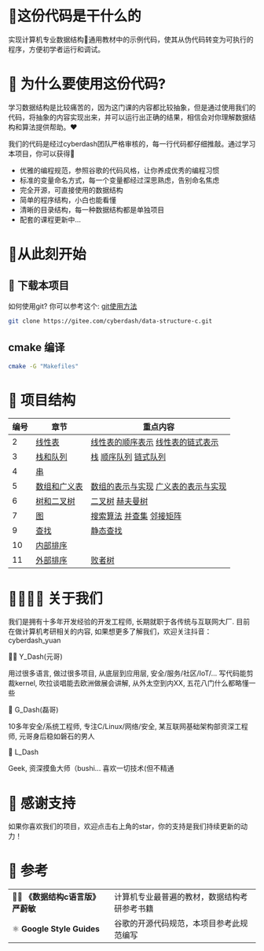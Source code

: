 
# 👀这份代码是干什么的

实现计算机专业数据结构📒通用教材中的示例代码，使其从伪代码转变为可执行的程序，方便初学者运行和调试。

# 🤖 为什么要使用这份代码?

学习数据结构是比较痛苦的，因为这门课的内容都比较抽象，但是通过使用我们的代码，将抽象的内容实现出来，并可以运行出正确的结果，相信会对你理解数据结构和算法提供帮助。❤️

我们的代码是经过cyberdash团队严格审核的，每一行代码都仔细推敲。通过学习本项目，你可以获得📖

- 优雅的编程规范，参照谷歌的代码风格，让你养成优秀的编程习惯
- 标准的变量命名方式，每一个变量都经过深思熟虑，告别命名焦虑
- 完全开源，可直接使用的数据结构
- 简单的程序结构，小白也能看懂
- 清晰的目录结构，每一种数据结构都是单独项目
- 配套的课程更新中...


# 🚀从此刻开始

## 💾 下载本项目

如何使用git? 你可以参考这个: [git使用方法](/docs/git.md)

```bash
git clone https://gitee.com/cyberdash/data-structure-c.git
```

## cmake 编译

```bash
cmake -G "Makefiles"
```

# 🌵 项目结构
| 编号 | 章节                              | 重点内容                                                                                                                                        |
| ---- | --------------------------------- | ----------------------------------------------------------------------------------------------------------------------------------------------- |
| 2    | [线性表](/2_LinearList/)          | [线性表的顺序表示](/2_LinearList/SeqList/src/seq_list.c)  [线性表的链式表示](/2_LinearList/LinkedList/src/linked_list.c)                        |
| 3    | [栈和队列](/3_Stack_Queue/)       | [栈](/3_Stack_Queue/Stack/src/seq_stack.c)  [顺序队列](/3_Stack_Queue/Queue/src/seq_queue.c)  [链式队列](/3_Stack_Queue/Queue/src/link_queue.c) |
| 4    | [串](/4_String/)                  |                                                                                                                                                 |
| 5    | [数组和广义表](/5_ArrayAndGList/) | [数组的表示与实现](/5_ArrayAndGList/Array/src/array.c)  [广义表的表示与实现](/5_ArrayAndGList/GList/src/gen_list.c)                             |
| 6    | [树和二叉树](/6_Tree/)            | [二叉树](/6_Tree/src/binary_tree.c) [赫夫曼树](/6_Tree/src/huffman_tree.c)                                                                      |
| 7    | [图](/7_Graph/)                   | [搜索算法](/7_Graph/src/algorithm.c) [并查集](/7_Graph/src/disjoint_set.c)   [邻接矩阵](/7_Graph/src/matrix_graph.c)                            |
| 9    | [查找](/9_Search/)                | [静态查找](/9_Search/src/static_search_table_t.c)                                                                                               |
| 10   | [内部排序](/10_InternalSort/)     |                                                                                                                                                 |
| 11     |[外部排序](/11_ExternalSort/)                                   |[败者树](/11_ExternalSort/src/loser_tree.c)                                                                                                                                                 |


# 👨‍👩‍👦‍👦 关于我们

我们是拥有十多年开发经验的开发工程师, 长期就职于各传统与互联网大厂.
目前在做计算机考研相关的内容, 如果想更多了解我们，欢迎关注抖音：cyberdash_yuan

🙋‍♀️ Y_Dash(元哥)

用过很多语言, 做过很多项目, 从底层到应用层, 安全/服务/社区/IoT/...
写代码能剪裁kernel, 吹拉谈唱能去欧洲做展会讲解, 从外太空到内XX, 五花八门什么都略懂一些

💪 G_Dash(磊哥)

10多年安全/系统工程师, 专注C/Linux/网络/安全, 某互联网基础架构部资深工程师, 元哥身后稳如磐石的男人

🤸 L_Dash

Geek, 资深摸鱼大师（bushi... 喜欢一切技术(但不精通

# 📣 感谢支持

如果你喜欢我们的项目，欢迎点击右上角的star，你的支持是我们持续更新的动力！

# 📒 参考
| |  |
| ------------- | - |
| 🧘‍♀️ **《数据结构c语言版》 严蔚敏** | 计算机专业最普遍的教材，数据结构考研参考书籍 |
| ⚛️ **Google Style Guides** | 谷歌的开源代码规范，本项目参考此规范编写 |